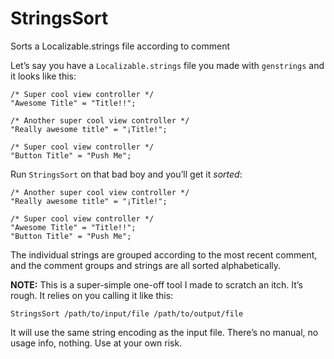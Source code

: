 StringsSort
===========

Sorts a Localizable.strings file according to comment

Let’s say you have a `Localizable.strings` file you made with `genstrings` and it looks like this:

```
/* Super cool view controller */
"Awesome Title" = "Title!!";

/* Another super cool view controller */
"Really awesome title" = "¡Title!";

/* Super cool view controller */
"Button Title" = "Push Me";
```

Run `StringsSort` on that bad boy and you’ll get it *sorted*:

```
/* Another super cool view controller */
"Really awesome title" = "¡Title!";

/* Super cool view controller */
"Awesome Title" = "Title!!";
"Button Title" = "Push Me";
```

The individual strings are grouped according to the most recent comment, and the comment groups and strings are all sorted alphabetically.

**NOTE:** This is a super-simple one-off tool I made to scratch an itch. It’s rough. It relies on you calling it like this:

    StringsSort /path/to/input/file /path/to/output/file
    
It will use the same string encoding as the input file. There’s no manual, no usage info, nothing. Use at your own risk.

